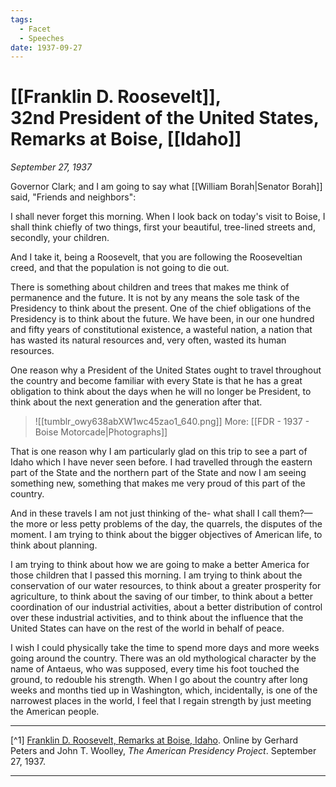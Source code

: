 ```yaml
---
tags:
  - Facet
  - Speeches
date: 1937-09-27
---
```

# [[Franklin D. Roosevelt]], 32nd President of the United States,  Remarks at Boise, [[Idaho]]

*September 27, 1937*

Governor Clark; and I am going to say what [[William Borah|Senator Borah]] said, "Friends and neighbors":

I shall never forget this morning. When I look back on today's visit to Boise, I shall think chiefly of two things, first your beautiful, tree-lined streets and, secondly, your children.

And I take it, being a Roosevelt, that you are following the Rooseveltian creed, and that the population is not going to die out.

There is something about children and trees that makes me think of permanence and the future. It is not by any means the sole task of the Presidency to think about the present. One of the chief obligations of the Presidency is to think about the future. We have been, in our one hundred and fifty years of constitutional existence, a wasteful nation, a nation that has wasted its natural resources and, very often, wasted its human resources.

One reason why a President of the United States ought to travel throughout the country and become familiar with every State is that he has a great obligation to think about the days when he will no longer be President, to think about the next generation and the generation after that.

>![[tumblr_owy638abXW1wc45zao1_640.png]]
>More: [[FDR - 1937 - Boise Motorcade|Photographs]]

That is one reason why I am particularly glad on this trip to see a part of Idaho which I have never seen before. I had travelled through the eastern part of the State and the northern part of the State and now I am seeing something new, something that makes me very proud of this part of the country.

And in these travels I am not just thinking of the- what shall I call them?—the more or less petty problems of the day, the quarrels, the disputes of the moment. I am trying to think about the bigger objectives of American life, to think about planning.

I am trying to think about how we are going to make a better America for those children that I passed this morning. I am trying to think about the conservation of our water resources, to think about a greater prosperity for agriculture, to think about the saving of our timber, to think about a better coordination of our industrial activities, about a better distribution of control over these industrial activities, and to think about the influence that the United States can have on the rest of the world in behalf of peace.

I wish I could physically take the time to spend more days and more weeks going around the country. There was an old mythological character by the name of Antaeus, who was supposed, every time his foot touched the ground, to redouble his strength. When I go about the country after long weeks and months tied up in Washington, which, incidentally, is one of the narrowest places in the world, I feel that I regain strength by just meeting the American people.

---

[^1] [Franklin D. Roosevelt, Remarks at Boise, Idaho](https://www.presidency.ucsb.edu/node/208784). Online by Gerhard Peters and John T. Woolley, *The American Presidency Project*. September 27, 1937.

---